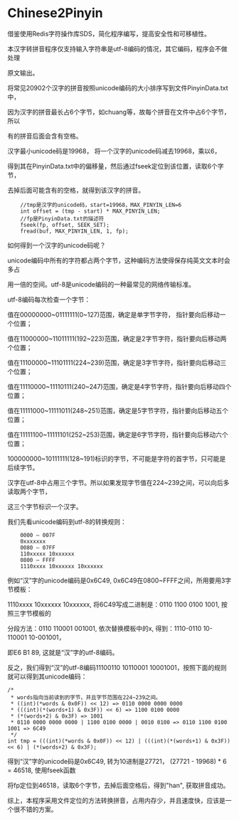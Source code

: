 Chinese2Pinyin
==============
借鉴使用Redis字符操作库SDS，简化程序编写，提高安全性和可移植性。

本汉字转拼音程序仅支持输入字符串是utf-8编码的情况，其它编码，程序会不做处理

原文输出。

将常见20902个汉字的拼音按照unicode编码的大小排序写到文件PinyinData.txt中，

因为汉字的拼音最长占6个字节，如chuang等，故每个拼音在文件中占6个字节，所以

有的拼音后面会含有空格。

汉字最小unicode码是19968， 将一个汉字的unicode码减去19968，乘以6，

得到其在PinyinData.txt中的偏移量，然后通过fseek定位到该位置，读取6个字节，

去掉后面可能含有的空格，就得到该汉字的拼音。

        //tmp是汉字的unicode码，start=19968，MAX_PINYIN_LEN=6
        int offset = (tmp - start) * MAX_PINYIN_LEN;
        //fp是PinyinData.txt的描述符
        fseek(fp, offset, SEEK_SET);
        fread(buf, MAX_PINYIN_LEN, 1, fp);
        
如何得到一个汉字的unicode码呢？

unicode编码中所有的字符都占两个字节，这种编码方法使得保存纯英文文本时会多占

用一倍的空间。utf-8是unicode编码的一种最常见的网络传输标准。

utf-8编码每次检查一个字节：

值在00000000~01111111(0~127)范围，确定是单字节字符， 指针要向后移动一个位置；

值在11000000~11011111(192~223)范围，确定是2字节字符，指针要向后移动两个位置；

值在11100000~11101111(224~239)范围，确定是3字节字符，指针要向后移动三个位置；

值在11110000~11110111(240~247)范围，确定是4字节字符，指针要向后移动四个位置；

值在11111000~11111011(248~251)范围，确定是5字节字符，指针要向后移动五个位置；

值在11111100~11111101(252~253)范围，确定是6字节字符，指针要向后移动六个位置；

100000000~10111111(128~191)标识的字节，不可能是字符的首字节，只可能是后续字节。

汉字在utf-8中占用三个字节。所以如果发现字节值在224~239之间，可以向后多读取两个字节，

这三个字节标识一个汉字。

我们先看unicode编码到utf-8的转换规则：

        0000 – 007F
        0xxxxxxx
        0080 – 07FF
        110xxxxx 10xxxxxx
        0800 – FFFF
        1110xxxx 10xxxxxx 10xxxxxx

例如“汉”字的unicode编码是0x6C49, 0x6C49在0800~FFFF之间，所用要用3字节模板：

1110xxxx 10xxxxxx 10xxxxxx, 将6C49写成二进制是：0110 1100 0100 1001, 按照三字节模板的

分段方法：0110 110001 001001, 依次替换模板中的x, 得到：1110-0110 10-110001 10-001001，

即E6 B1 89, 这就是“汉”字的utf-8编码。

反之，我们得到“汉”的utf-8编码11100110 10110001 10001001，按照下面的规则就可以得到其unicode编码：

    /*
     * words指向当前读到的字节，并且字节范围在224~239之间。
     * ((int)(*words & 0x0F)) << 12) => 0110 0000 0000 0000
     * (((int)(*(words+1) & 0x3F)) << 6) => 1100 0100 0000
     * (*(words+2) & 0x3F) => 1001
     * 0110 0000 0000 0000 | 1100 0100 0000 | 0010 0100 => 0110 1100 0100 1001 => 6C49
     */
    int tmp = (((int)(*words & 0x0F)) << 12) | (((int)(*(words+1) & 0x3F)) << 6) | (*(words+2) & 0x3F);
    
得到“汉”字的unicode码是0x6C49, 转为10进制是27721， (27721 - 19968) * 6 = 46518, 使用fseek函数

将fp定位到46518，读取6个字节，去掉后面空格后，得到"han", 获取拼音成功。

综上，本程序采用文件定位的方法转换拼音，占用内存少，并且速度快，应该是一个很不错的方案。
